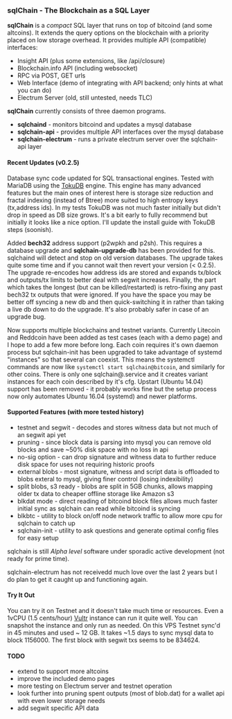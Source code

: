 ### sqlChain - The Blockchain as a SQL Layer

**sqlChain** is a *compact* SQL layer that runs on top of bitcoind (and some altcoins). It extends the query options on the blockchain with a priority placed on low storage overhead. It provides multiple API (compatible) interfaces:

- Insight API (plus some extensions, like /api/closure)
- Blockchain.info API (including websocket)
- RPC via POST, GET urls
- Web Interface (demo of integrating with API backend; only hints at what you can do)
- Electrum Server (old, still untested, needs TLC)

**sqlChain** currently consists of three daemon programs.

- **sqlchaind**             - monitors bitcoind and updates a mysql database
- **sqlchain-api**          - provides multiple API interfaces over the mysql database
- **sqlchain-electrum**     - runs a private electrum server over the sqlchain-api layer

#### Recent Updates (v0.2.5)

Database sync code updated for SQL transactional engines. Tested with MariaDB using the [TokuDB](https://en.wikipedia.org/wiki/TokuDB) engine. This engine has many advanced features but the main ones of interest here is storage size reduction and fractal indexing (instead of Btree) more suited to high entropy keys (tx,address ids). In my tests TokuDB was not much faster initially but didn't drop in speed as DB size grows. It's a bit early to fully recommend but initially it looks like a nice option. I'll update the install guide with TokuDB steps (soonish).

Added **bech32** address support (p2wpkh and p2sh). This requires a database upgrade and **sqlchain-upgrade-db** has been provided for this. sqlchaind will detect and stop on old version databases. The upgrade takes quite some time and if you cannot wait then revert your version (< 0.2.5). The upgrade re-encodes how address ids are stored and expands tx/block and outputs/tx limits to better deal with segwit increases. Finally, the part which takes the longest (but can be killed/restarted) is retro-fixing any past bech32 tx outputs that were ignored. If you have the space you may be better off syncing a new db and then quick-switching it in rather than taking a live db down to do the upgrade. It's also probably safer in case of an upgrade bug.

Now supports multiple blockchains and testnet variants. Currently Litecoin and Reddcoin have been added as test cases (each with a demo page) and I hope to add a few more before long. Each coin requires it's own daemon process but sqlchain-init has been upgraded to take advantage of systemd "instances" so that several can coexist. This means the systemctl commands are now like `systemctl start sqlchain@bitcoin`, and similarly for other coins. There is only one sqlchain@.service and it creates variant instances for each coin described by it's cfg. Upstart (Ubuntu 14.04) support has been removed - it probably works fine but the setup process now only automates Ubuntu 16.04 (systemd) and newer platforms.

#### Supported Features (with more tested history)

- testnet and segwit - decodes and stores witness data but not much of an segwit api yet
- pruning - since block data is parsing into mysql you can remove old blocks and save ~50% disk space with no loss in api 
- no-sig option - can drop signature and witness data to further reduce disk space for uses not requiring historic proofs
- external blobs - most signature, witness and script data is offloaded to blobs exteral to mysql, giving finer control (losing indexibility)
- split blobs, s3 ready -  blobs are split in 5GB chunks, allows mapping older tx data to cheaper offline storage like Amazon s3
- blkdat mode - direct reading of bitcoind block files allows much faster initial sync as sqlchain can read while bitcoind is syncing
- blkbtc - utility to block on/off node network traffic to allow more cpu for sqlchain to catch up
- sqlchain-init - utility to ask questions and generate optimal config files for easy setup

sqlchain is still *Alpha level* software under sporadic active development (not ready for prime time). 

sqlchain-electrum has not receivedd much love over the last 2 years but I do plan to get it caught up and functioning again.

#### Try It Out

You can try it on Testnet and it doesn't take much time or resources. Even a 1vCPU (1.5 cents/hour) [Vultr](http://www.vultr.com/?ref=7087266) instance can run it quite well. You can snapshot the instance and only run as needed. On this VPS Testnet sync'd in 45 minutes and used ~ 12 GB. It takes ~1.5 days to sync mysql data to block 1156000. The first block with segwit txs seems to be 834624.

#### TODO

- extend to support more altcoins
- improve the included demo pages
- more testing on Electrum server and testnet operation  
- look further into pruning spent outputs (most of blob.dat) for a wallet api with even lower storage needs
- add segwit specific API data 





